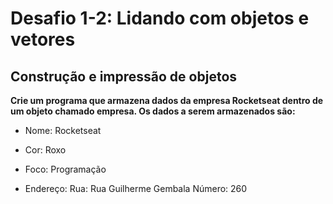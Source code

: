 # Desafio 1-2: Lidando com objetos e vetores

## Construção e impressão de objetos
**Crie um programa que armazena dados da empresa Rocketseat dentro de um objeto chamado empresa. Os dados a serem armazenados são:**

- Nome: Rocketseat

- Cor: Roxo

- Foco: Programação

- Endereço:
Rua: Rua Guilherme Gembala
Número: 260

